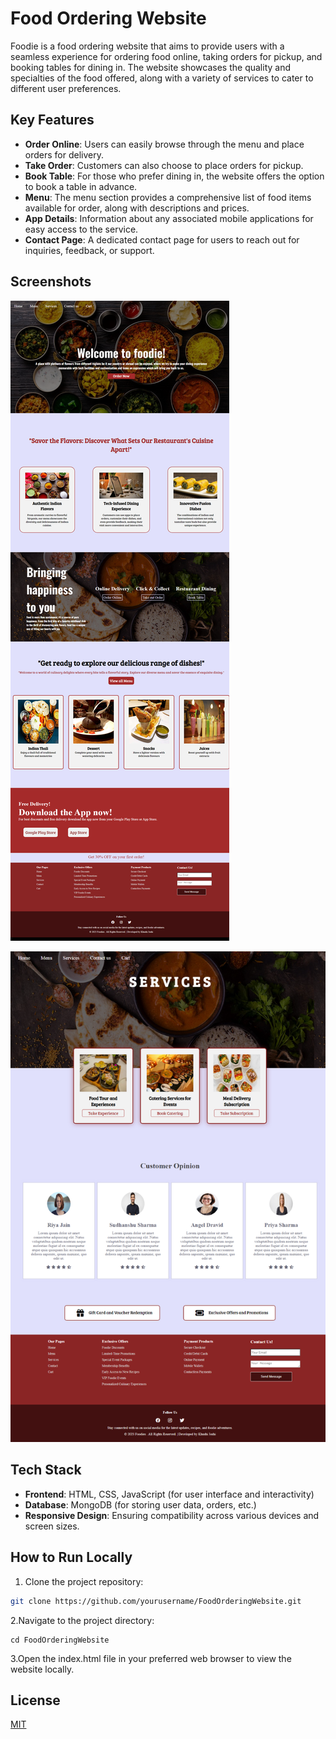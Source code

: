 # Food Ordering Website

Foodie is a food ordering website that aims to provide users with a seamless experience for ordering food online, taking orders for pickup, and booking tables for dining in. The website showcases the quality and specialties of the food offered, along with a variety of services to cater to different user preferences.

## Key Features

- **Order Online**: Users can easily browse through the menu and place orders for delivery.
- **Take Order**: Customers can also choose to place orders for pickup.
- **Book Table**: For those who prefer dining in, the website offers the option to book a table in advance.
- **Menu**: The menu section provides a comprehensive list of food items available for order, along with descriptions and prices.
- **App Details**: Information about any associated mobile applications for easy access to the service.
- **Contact Page**: A dedicated contact page for users to reach out for inquiries, feedback, or support.

## Screenshots

![Landing Page](homepg.png)

![Service](service.png)


## Tech Stack

- **Frontend**: HTML, CSS, JavaScript (for user interface and interactivity)
- **Database**: MongoDB (for storing user data, orders, etc.)
- **Responsive Design**: Ensuring compatibility across various devices and screen sizes.

## How to Run Locally

1. Clone the project repository:

```bash
git clone https://github.com/yourusername/FoodOrderingWebsite.git
```

2.Navigate to the project directory:

```
cd FoodOrderingWebsite
```

3.Open the index.html file in your preferred web browser to view the website locally.



## License

[MIT](https://choosealicense.com/licenses/mit/)




